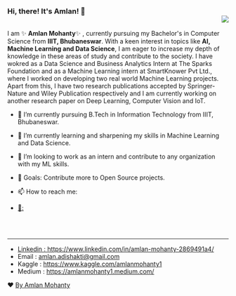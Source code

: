 ### Hi, there! It's Amlan! 👋    <div align = 'right'>![](https://komarev.com/ghpvc/?username=amlanmohanty1&color=yellow)</div>

I am ✨ **Amlan Mohanty**✨ , currently pursuing my Bachelor's in Computer Science from **IIIT, Bhubaneswar**. With a keen interest in topics like **AI, Machine Learning and Data Science**, I am eager to increase my depth of knowledge in these areas of study and contribute to the society. I have wokred as a Data Science and Business Analytics Intern at The Sparks Foundation and as a Machine Learning intern at SmartKnower Pvt Ltd., where I worked on developing two real world Machine Learning projects. Apart from this, I have two research publications accepted by Springer-Nature and Wiley Publication respectively and I am currently working on another research paper on Deep Learning, Computer Vision and IoT.
  

- 💼 I’m currently pursuing B.Tech in Information Technology from IIIT, Bhubaneswar.
- 🌱 I’m currently learning and sharpening my skills in Machine Learning and Data Science.
- 🔭 I’m looking to work as an intern and contribute to any organization with my ML skills.
- 🥅 Goals: Contribute more to Open Source projects.
- 📫 How to reach me: <a href="https://www.linkedin.com/in/amlan-mohanty-2869491a4/" />                                                                                                  


- 📝: 
<br><br>
<br>
<hr>


-  Linkedin : https://www.linkedin.com/in/amlan-mohanty-2869491a4/
-  Email  : amlan.adishakti@gmail.com
-  Kaggle : https://www.kaggle.com/amlanmohanty1
-  Medium : https://amlanmohanty1.medium.com/



❤ [By Amlan Mohanty](https://github.com/amlanmohanty1/)
